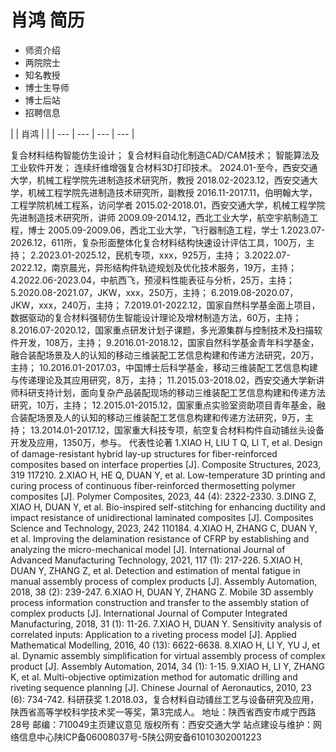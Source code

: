 # 肖鸿 简历
- 师资介绍
- 两院院士
- 知名教授
- 博士生导师
- 博士后站
- 招聘信息

|  | 肖鸿 |  |
| --- | --- | --- | --- |

复合材料结构智能仿生设计；
复合材料自动化制造CAD/CAM技术；
智能算法及工业软件开发；
连续纤维增强复合材料3D打印技术。
2024.01-至今，西安交通大学，机械工程学院先进制造技术研究所，教授
2018.02-2023.12，西安交通大学，机械工程学院先进制造技术研究所，副教授
2016.11-2017.11，伯明翰大学，工程学院机械工程系，访问学者
2015.02-2018.01，西安交通大学，机械工程学院先进制造技术研究所，讲师
2009.09-2014.12，西北工业大学，航空宇航制造工程，博士
2005.09-2009.06，西北工业大学，飞行器制造工程，学士
1.2023.07-2026.12，611所，复杂形面整体化复合材料结构快速设计评估工具，100万，主持；
2.2023.01-2025.12，民机专项，xxx，925万，主持；
3.2022.07-2022.12，南京晨光，异形结构件轨迹规划及优化技术服务，19万，主持；
4.2022.06-2023.04，中航西飞，预浸料性能表征与分析，25万，主持；
5.2020.08-2021.07，JKW，xxx，250万，主持；
6.2019.08-2020.07，JKW，xxx，240万，主持；
7.2019.01-2022.12，国家自然科学基金面上项目，数据驱动的复合材料强韧仿生智能设计理论及增材制造方法，60万，主持；
8.2016.07-2020.12，国家重点研发计划子课题，多光源集群与控制技术及扫描软件开发，108万，主持；
9.2016.01-2018.12，国家自然科学基金青年科学基金，融合装配场景及人的认知的移动三维装配工艺信息构建和传递方法研究，20万，主持；
10.2016.01-2017.03，中国博士后科学基金，移动三维装配工艺信息构建与传递理论及其应用研究，8万，主持；
11.2015.03-2018.02，西安交通大学新讲师科研支持计划，面向复杂产品装配现场的移动三维装配工艺信息构建和传递方法研究，10万，主持；
12.2015.01-2015.12，国家重点实验室资助项目青年基金，融合装配场景及人的认知的移动三维装配工艺信息构建和传递方法研究，9万，主持；
13.2014.01-2017.12，国家重大科技专项，航空复合材料构件自动铺丝头设备开发及应用，1350万，参与。
代表性论著
1.XIAO H, LIU T Q, LI T, et al. Design of damage-resistant hybrid lay-up structures for fiber-reinforced composites based on interface properties [J]. Composite Structures, 2023, 319 117210.
2.XIAO H, HE Q, DUAN Y, et al. Low-temperature 3D printing and curing process of continuous fiber-reinforced thermosetting polymer composites [J]. Polymer Composites, 2023, 44 (4): 2322-2330.
3.DING Z, XIAO H, DUAN Y, et al. Bio-inspired self-stitching for enhancing ductility and impact resistance of unidirectional laminated composites [J]. Composites Science and Technology, 2023, 242 110184.
4.XIAO H, ZHANG C, DUAN Y, et al. Improving the delamination resistance of CFRP by establishing and analyzing the micro-mechanical model [J]. International Journal of Advanced Manufacturing Technology, 2021, 117 (1): 217-226.
5.XIAO H, DUAN Y, ZHANG Z, et al. Detection and estimation of mental fatigue in manual assembly process of complex products [J]. Assembly Automation, 2018, 38 (2): 239-247.
6.XIAO H, DUAN Y, ZHANG Z. Mobile 3D assembly process information construction and transfer to the assembly station of complex products [J]. International Journal of Computer Integrated Manufacturing, 2018, 31 (1): 11-26.
7.XIAO H, DUAN Y. Sensitivity analysis of correlated inputs: Application to a riveting process model [J]. Applied Mathematical Modelling, 2016, 40 (13): 6622-6638.
8.XIAO H, LI Y, YU J, et al. Dynamic assembly simplification for virtual assembly process of complex product [J]. Assembly Automation, 2014, 34 (1): 1-15.
9.XIAO H, LI Y, ZHANG K, et al. Multi-objective optimization method for automatic drilling and riveting sequence planning [J]. Chinese Journal of Aeronautics, 2010, 23 (6): 734-742.
科研获奖
1.2018.03，复合材料自动铺丝工艺与设备研究及应用，陕西省高等学校科学技术奖一等奖，第3完成人。
地址：陕西省西安市咸宁西路28号 邮编：710049主页建议意见
版权所有：西安交通大学 站点建设与维护：网络信息中心陕ICP备06008037号-5陕公网安备61010302001223
